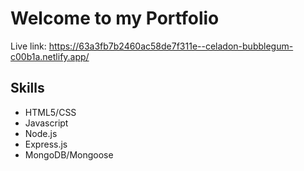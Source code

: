 # Welcome to my Portfolio

Live link: https://63a3fb7b2460ac58de7f311e--celadon-bubblegum-c00b1a.netlify.app/


<h2>Skills</h2>
<ul>
<li> HTML5/CSS </li>
<li> Javascript </li>
<li> Node.js </li>
<li> Express.js </li>
<li> MongoDB/Mongoose </li>
</ul>
